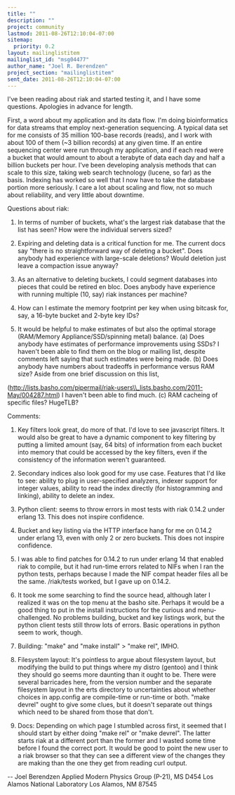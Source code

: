 ```yaml
---
title: ""
description: ""
project: community
lastmod: 2011-08-26T12:10:04-07:00
sitemap:
  priority: 0.2
layout: mailinglistitem
mailinglist_id: "msg04477"
author_name: "Joel R. Berendzen"
project_section: "mailinglistitem"
sent_date: 2011-08-26T12:10:04-07:00
---
```


I've been reading about riak and started testing it, and I have some
questions. Apologies in advance for length.

First, a word about my application and its data flow. I'm doing
bioinformatics for data streams that employ next-generation
sequencing. A typical data set for me consists of 35 million 100-base
records (reads), and I work with about 100 of them (~3 billion
records) at any given time. If an entire sequencing center were run
through my application, and if each read were a bucket that would
amount to about a terabyte of data each day and half a billion buckets
per hour. I've been developing analysis methods that can scale to
this size, taking web search technology (lucene, so far) as the basis.
Indexing has worked so well that I now have to take the database
portion more seriously. I care a lot about scaling and flow, not
so much about reliability, and very little about downtime.

Questions about riak:

1. In terms of number of buckets, what's the largest riak database
that the list has seen? How were the individual servers sized?

2. Expiring and deleting data is a critical function for me. The
current docs say "there is no straightforward way of deleting a
bucket". Does anybody had experience with large-scale deletions?
Would deletion just leave a compaction issue anyway?

3. As an alternative to deleting buckets, I could segment databases
into pieces that could be retired en bloc. Does anybody have
experience with running multiple (10, say) riak instances per machine?

4. How can I estimate the memory footprint per key when using bitcask
for, say, a 16-byte bucket and 2-byte key IDs?

5. It would be helpful to make estimates of but also the optimal
storage (RAM/Memory Appliance/SSD/spinning metal) balance.
 (a) Does anybody have estimates of performance improvements using SSDs?
 I haven't been able to find them on the blog or mailing list,
 despite comments left saying that such estimates were being made.
 (b) Does anybody have numbers about tradeoffs in performance
 versus RAM size? Aside from one brief discussion on this list,
 
(http://lists.basho.com/pipermail/riak-users\\_lists.basho.com/2011-May/004287.html)
 I haven't been able to find much.
 (c) RAM cacheing of specific files? HugeTLB?

Comments:

1. Key filters look great, do more of that. I'd love to see javascript
 filters. It would also be great to have a dynamic component to key
 filtering by putting a limited amount (say, 64 bits) of information
 from each bucket into memory that could be accessed by the key filters,
 even if the consistency of the information weren't guaranteed.

2. Secondary indices also look good for my use case. Features that I'd
 like to see: ability to plug in user-specified analyzers, indexer
 support for integer values, ability to read the index directly (for
 histogramming and linking), ability to delete an index.

3. Python client: seems to throw errors in most tests with riak 0.14.2
 under erlang 13. This does not inspire confidence.

4. Bucket and key listing via the HTTP interface hang for me on 0.14.2
 under erlang 13, even with only 2 or zero buckets. This does not
 inspire confidence.

5. I was able to find patches for 0.14.2 to run under erlang 14 that
 enabled riak to compile, but it had run-time errors related to
 NIFs when I ran the python tests, perhaps because I made the
 NIF compat header files all be the same. /riak/tests worked,
 but I gave up on 0.14.2.

6. It took me some searching to find the source head, although later
 I realized it was on the top menu at the basho site. Perhaps
 it would be a good thing to put in the install instructions for
 the curious and menu-challenged. No problems building, bucket
 and key listings work, but the python client tests still throw
 lots of errors. Basic operations in python seem to work, though.

7. Building: "make" and "make install" &gt; "make rel", IMHO.

8. Filesystem layout: It's pointless to argue about filesystem layout,
 but modifying the build to put things where my distro (gentoo) and
 I think they should go seems more daunting than it ought to be.
 There were several barricades here, from the version number and
 the separate filesystem layout in the erts directory to uncertainties
 about whether choices in app.config are compile-time or run-time
 or both. "make devrel" ought to give some clues, but it doesn't
 separate out things which need to be shared from those that don't.

9. Docs: Depending on which page I stumbled across first, it seemed that
 I should start by either doing "make rel" or "make devrel". The latter
 starts riak at a different port than the former and I wasted
 some time before I found the correct port. It would be good to
 point the new user to a riak browser so that they can see a different
 view of the changes they are making than the one they get from reading
 curl output.

-- 
Joel Berendzen
Applied Modern Physics Group (P-21), MS D454
Los Alamos National Laboratory
Los Alamos, NM 87545

